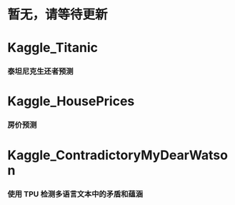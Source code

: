 # 暂无，请等待更新

# Kaggle_Titanic
### 泰坦尼克生还者预测
# Kaggle_HousePrices
### 房价预测
# Kaggle_ContradictoryMyDearWatson
### 使用 TPU 检测多语言文本中的矛盾和蕴涵
